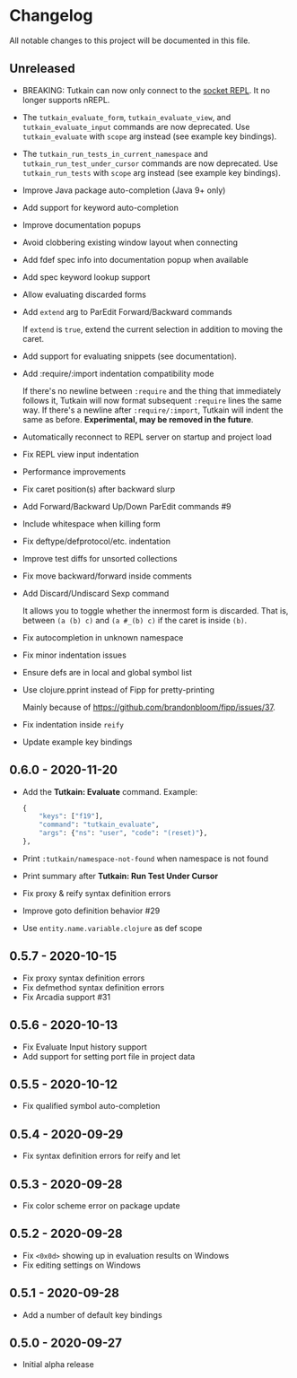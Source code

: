 # Changelog
All notable changes to this project will be documented in this file.

## Unreleased

- BREAKING: Tutkain can now only connect to the [socket REPL](https://clojure.org/reference/repl_and_main#_launching_a_socket_server). It no longer supports nREPL.
- The `tutkain_evaluate_form`, `tutkain_evaluate_view`, and `tutkain_evaluate_input` commands are now deprecated. Use `tutkain_evaluate` with `scope` arg instead (see example key bindings).
- The `tutkain_run_tests_in_current_namespace` and `tutkain_run_test_under_cursor` commands are now deprecated. Use `tutkain_run_tests` with `scope` arg instead (see example key bindings).
- Improve Java package auto-completion (Java 9+ only)
- Add support for keyword auto-completion
- Improve documentation popups
- Avoid clobbering existing window layout when connecting
- Add fdef spec info into documentation popup when available
- Add spec keyword lookup support
- Allow evaluating discarded forms
- Add `extend` arg to ParEdit Forward/Backward commands

    If `extend` is `true`, extend the current selection in addition to moving the caret.

- Add support for evaluating snippets (see documentation).
- Add :require/:import indentation compatibility mode

    If there's no newline between `:require` and the thing that immediately follows it, Tutkain will now format subsequent `:require` lines the same way. If there's a newline after `:require/:import`, Tutkain will indent the same as before. **Experimental, may be removed in the future**.

- Automatically reconnect to REPL server on startup and project load
- Fix REPL view input indentation
- Performance improvements
- Fix caret position(s) after backward slurp
- Add Forward/Backward Up/Down ParEdit commands #9
- Include whitespace when killing form
- Fix deftype/defprotocol/etc. indentation
- Improve test diffs for unsorted collections
- Fix move backward/forward inside comments
- Add Discard/Undiscard Sexp command

  It allows you to toggle whether the innermost form is discarded. That is, between `(a (b) c)` and `(a #_(b) c)` if the caret is inside `(b)`.

- Fix autocompletion in unknown namespace
- Fix minor indentation issues
- Ensure defs are in local and global symbol list
- Use clojure.pprint instead of Fipp for pretty-printing

  Mainly because of https://github.com/brandonbloom/fipp/issues/37.

- Fix indentation inside `reify`
- Update example key bindings

## 0.6.0 - 2020-11-20
- Add the **Tutkain: Evaluate** command. Example:

    ```clojure
    {
        "keys": ["f19"],
        "command": "tutkain_evaluate",
        "args": {"ns": "user", "code": "(reset)"},
    },
    ```

- Print `:tutkain/namespace-not-found` when namespace is not found
- Print summary after **Tutkain: Run Test Under Cursor**
- Fix proxy & reify syntax definition errors
- Improve goto definition behavior #29
- Use `entity.name.variable.clojure` as def scope

## 0.5.7 - 2020-10-15
- Fix proxy syntax definition errors
- Fix defmethod syntax definition errors
- Fix Arcadia support #31

## 0.5.6 - 2020-10-13
- Fix Evaluate Input history support
- Add support for setting port file in project data

## 0.5.5 - 2020-10-12
- Fix qualified symbol auto-completion

## 0.5.4 - 2020-09-29
- Fix syntax definition errors for reify and let

## 0.5.3 - 2020-09-28
- Fix color scheme error on package update

## 0.5.2 - 2020-09-28
- Fix `<0x0d>` showing up in evaluation results on Windows
- Fix editing settings on Windows

## 0.5.1 - 2020-09-28
- Add a number of default key bindings

## 0.5.0 - 2020-09-27
- Initial alpha release
